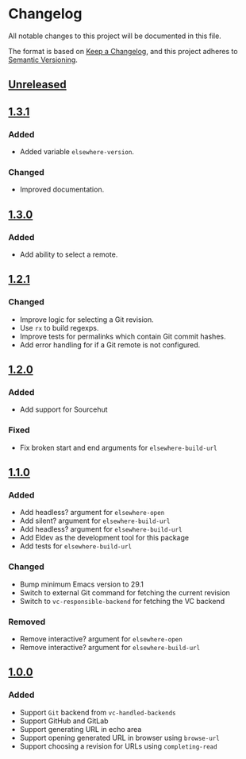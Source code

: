 # Changelog

All notable changes to this project will be documented in this file.

The format is based on [Keep a Changelog](https://keepachangelog.com/en/1.0.0/),
and this project adheres to [Semantic Versioning](https://semver.org/spec/v2.0.0.html).

## [Unreleased]

## [1.3.1]

### Added

* Added variable `elsewhere-version`.

### Changed

* Improved documentation.

## [1.3.0]

### Added

* Add ability to select a remote.

## [1.2.1]

### Changed

* Improve logic for selecting a Git revision.
* Use `rx` to build regexps.
* Improve tests for permalinks which contain Git commit hashes.
* Add error handling for if a Git remote is not configured.

## [1.2.0]

### Added

* Add support for Sourcehut

### Fixed

* Fix broken start and end arguments for `elsewhere-build-url`

## [1.1.0]

### Added

* Add headless? argument for `elsewhere-open`
* Add silent? argument for `elsewhere-build-url`
* Add headless? argument for `elsewhere-build-url`
* Add Eldev as the development tool for this package
* Add tests for `elsewhere-build-url`

### Changed

* Bump minimum Emacs version to 29.1
* Switch to external Git command for fetching the current revision
* Switch to `vc-responsible-backend` for fetching the VC backend

### Removed

* Remove interactive? argument for `elsewhere-open`
* Remove interactive? argument for `elsewhere-build-url`

## [1.0.0]

### Added

* Support `Git` backend from `vc-handled-backends`
* Support GitHub and GitLab
* Support generating URL in echo area
* Support opening generated URL in browser using `browse-url`
* Support choosing a revision for URLs using `completing-read`

[Unreleased]: https://github.com/wesnel/elsewhere/compare/v1.3.1...HEAD
[1.3.1]: https://github.com/wesnel/elsewhere/compare/v1.3.0...v1.3.1
[1.3.0]: https://github.com/wesnel/elsewhere/compare/v1.2.1...v1.3.0
[1.2.1]: https://github.com/wesnel/elsewhere/compare/v1.2.0...v1.2.1
[1.2.0]: https://github.com/wesnel/elsewhere/compare/v1.1.0...v1.2.0
[1.1.0]: https://github.com/wesnel/elsewhere/compare/v1.0.0...v1.1.0
[1.0.0]: https://github.com/wesnel/elsewhere/releases/tag/v1.0.0
